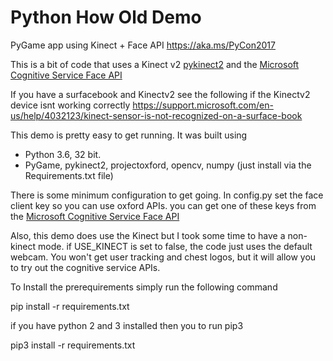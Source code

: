 # Python How Old Demo
PyGame app using Kinect + Face API
https://aka.ms/PyCon2017

This is a bit of code that uses a Kinect v2 [pykinect2](https://github.com/kinect/pykinect2) and the [Microsoft Cognitive Service Face API](https://azure.microsoft.com/en-us/services/cognitive-services/face/)

If you have a surfacebook and Kinectv2 see the following if the Kinectv2 device isnt working correctly https://support.microsoft.com/en-us/help/4032123/kinect-sensor-is-not-recognized-on-a-surface-book 

This demo is pretty easy to get running. It was built using
- Python 3.6, 32 bit.
- PyGame, pykinect2, projectoxford, opencv, numpy (just install via the Requirements.txt file)

There is some minimum configuration to get going.
In config.py set the face client key so you can use oxford APIs. you can get one of these keys from the [Microsoft Cognitive Service Face API](https://azure.microsoft.com/en-us/services/cognitive-services/face/)


Also, this demo does use the Kinect but I took some time to have a non-kinect mode. if USE_KINECT is set to false, the code just uses the default webcam. You won't get user tracking and chest logos, but it will allow you to try out the cognitive service APIs.

To Install the prerequirements simply run the following command 

pip install -r requirements.txt

if you have python 2 and 3 installed then you to run pip3

pip3 install -r requirements.txt